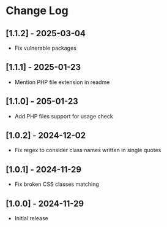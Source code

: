 # Change Log

## [1.1.2] - 2025-03-04
- Fix vulnerable packages

## [1.1.1] - 2025-01-23
- Mention PHP file extension in readme

## [1.1.0] - 205-01-23
- Add PHP files support for usage check

## [1.0.2] - 2024-12-02
- Fix regex to consider class names written in single quotes

## [1.0.1] - 2024-11-29
- Fix broken CSS classes matching

## [1.0.0] - 2024-11-29

- Initial release
